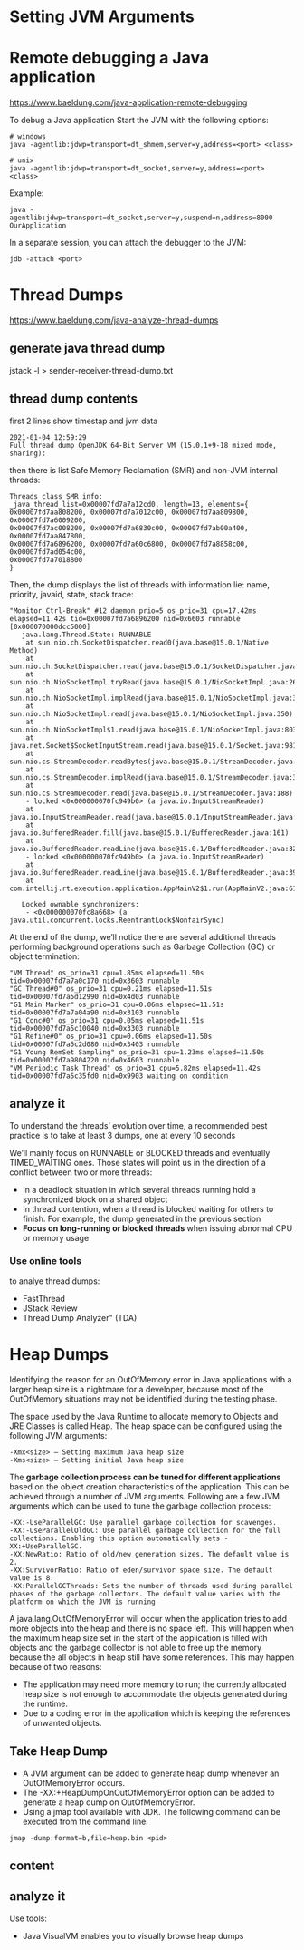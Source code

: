 # Setting JVM Arguments

# Remote debugging a Java application

https://www.baeldung.com/java-application-remote-debugging

To debug a Java application Start the JVM with the following options:
```
# windows
java -agentlib:jdwp=transport=dt_shmem,server=y,address=<port> <class>

# unix
java -agentlib:jdwp=transport=dt_socket,server=y,address=<port> <class>
```
Example: 
```
java -agentlib:jdwp=transport=dt_socket,server=y,suspend=n,address=8000 OurApplication
```

In a separate session, you can attach the debugger to the JVM:
```
jdb -attach <port>
```
# Thread Dumps

https://www.baeldung.com/java-analyze-thread-dumps

## generate java thread dump

jstack -l <process number> > sender-receiver-thread-dump.txt

## thread dump contents

first 2 lines show timestap and jvm data
```
2021-01-04 12:59:29
Full thread dump OpenJDK 64-Bit Server VM (15.0.1+9-18 mixed mode, sharing):
```

then there is list Safe Memory Reclamation (SMR) and non-JVM internal threads:
```
Threads class SMR info:
_java_thread_list=0x00007fd7a7a12cd0, length=13, elements={
0x00007fd7aa808200, 0x00007fd7a7012c00, 0x00007fd7aa809800, 0x00007fd7a6009200,
0x00007fd7ac008200, 0x00007fd7a6830c00, 0x00007fd7ab00a400, 0x00007fd7aa847800,
0x00007fd7a6896200, 0x00007fd7a60c6800, 0x00007fd7a8858c00, 0x00007fd7ad054c00,
0x00007fd7a7018800
}
```

Then, the dump displays the list of threads with information lie: name, priority, javaid, state, stack trace:
```
"Monitor Ctrl-Break" #12 daemon prio=5 os_prio=31 cpu=17.42ms elapsed=11.42s tid=0x00007fd7a6896200 nid=0x6603 runnable  [0x000070000dcc5000]
   java.lang.Thread.State: RUNNABLE
	at sun.nio.ch.SocketDispatcher.read0(java.base@15.0.1/Native Method)
	at sun.nio.ch.SocketDispatcher.read(java.base@15.0.1/SocketDispatcher.java:47)
	at sun.nio.ch.NioSocketImpl.tryRead(java.base@15.0.1/NioSocketImpl.java:261)
	at sun.nio.ch.NioSocketImpl.implRead(java.base@15.0.1/NioSocketImpl.java:312)
	at sun.nio.ch.NioSocketImpl.read(java.base@15.0.1/NioSocketImpl.java:350)
	at sun.nio.ch.NioSocketImpl$1.read(java.base@15.0.1/NioSocketImpl.java:803)
	at java.net.Socket$SocketInputStream.read(java.base@15.0.1/Socket.java:981)
	at sun.nio.cs.StreamDecoder.readBytes(java.base@15.0.1/StreamDecoder.java:297)
	at sun.nio.cs.StreamDecoder.implRead(java.base@15.0.1/StreamDecoder.java:339)
	at sun.nio.cs.StreamDecoder.read(java.base@15.0.1/StreamDecoder.java:188)
	- locked <0x000000070fc949b0> (a java.io.InputStreamReader)
	at java.io.InputStreamReader.read(java.base@15.0.1/InputStreamReader.java:181)
	at java.io.BufferedReader.fill(java.base@15.0.1/BufferedReader.java:161)
	at java.io.BufferedReader.readLine(java.base@15.0.1/BufferedReader.java:326)
	- locked <0x000000070fc949b0> (a java.io.InputStreamReader)
	at java.io.BufferedReader.readLine(java.base@15.0.1/BufferedReader.java:392)
	at com.intellij.rt.execution.application.AppMainV2$1.run(AppMainV2.java:61)

   Locked ownable synchronizers:
	- <0x000000070fc8a668> (a java.util.concurrent.locks.ReentrantLock$NonfairSync)
```

At the end of the dump, we’ll notice there are several additional threads performing background operations such as Garbage Collection (GC) or object termination:
```
"VM Thread" os_prio=31 cpu=1.85ms elapsed=11.50s tid=0x00007fd7a7a0c170 nid=0x3603 runnable  
"GC Thread#0" os_prio=31 cpu=0.21ms elapsed=11.51s tid=0x00007fd7a5d12990 nid=0x4d03 runnable  
"G1 Main Marker" os_prio=31 cpu=0.06ms elapsed=11.51s tid=0x00007fd7a7a04a90 nid=0x3103 runnable  
"G1 Conc#0" os_prio=31 cpu=0.05ms elapsed=11.51s tid=0x00007fd7a5c10040 nid=0x3303 runnable  
"G1 Refine#0" os_prio=31 cpu=0.06ms elapsed=11.50s tid=0x00007fd7a5c2d080 nid=0x3403 runnable  
"G1 Young RemSet Sampling" os_prio=31 cpu=1.23ms elapsed=11.50s tid=0x00007fd7a9804220 nid=0x4603 runnable  
"VM Periodic Task Thread" os_prio=31 cpu=5.82ms elapsed=11.42s tid=0x00007fd7a5c35fd0 nid=0x9903 waiting on condition
```

## analyze it

To understand the threads’ evolution over time, a recommended best practice is to take at least 3 dumps, one at every 10 seconds

We’ll mainly focus on RUNNABLE or BLOCKED threads and eventually TIMED_WAITING ones. Those states will point us in the direction of a conflict between two or more threads:
- In a deadlock situation in which several threads running hold a synchronized block on a shared object
- In thread contention, when a thread is blocked waiting for others to finish. For example, the dump generated in the previous section
- __Focus on long-running or blocked threads__ when issuing abnormal CPU or memory usage

### Use online tools
to analye thread dumps:
- FastThread
- JStack Review
- Thread Dump Analyzer" (TDA)

# Heap Dumps

Identifying the reason for an OutOfMemory error in Java applications with a larger heap size is a nightmare for a developer, because most of the OutOfMemory situations may not be identified during the testing phase.

The space used by the Java Runtime to allocate memory to Objects and JRE Classes is called Heap. The heap space can be configured using the following JVM arguments:
```
-Xmx<size> — Setting maximum Java heap size
-Xms<size> — Setting initial Java heap size
```

The __garbage collection process can be tuned for different applications__ based on the object creation characteristics of the application. This can be achieved through a number of JVM arguments. Following are a few JVM arguments which can be used to tune the garbage collection process:
```
-XX:-UseParallelGC: Use parallel garbage collection for scavenges.
-XX:-UseParallelOldGC: Use parallel garbage collection for the full collections. Enabling this option automatically sets -XX:+UseParallelGC.
-XX:NewRatio: Ratio of old/new generation sizes. The default value is 2.
-XX:SurvivorRatio: Ratio of eden/survivor space size. The default value is 8.
-XX:ParallelGCThreads: Sets the number of threads used during parallel phases of the garbage collectors. The default value varies with the platform on which the JVM is running
```

A java.lang.OutOfMemoryError will occur when the application tries to add more objects into the heap and there is no space left. This will happen when the maximum heap size set in the start of the application is filled with objects and the garbage collector is not able to free up the memory because the all objects in heap still have some references. This may happen because of two reasons:
- The application may need more memory to run; the currently allocated heap size is not enough to accommodate the objects generated during the runtime.
- Due to a coding error in the application which is keeping the references of unwanted objects.

## Take Heap Dump

- A JVM argument can be added to generate heap dump whenever an OutOfMemoryError occurs.
- The -XX:+HeapDumpOnOutOfMemoryError option can be added to generate a heap dump on OutOfMemoryError.
- Using a jmap tool available with JDK. The following command can be executed from the command line:
```
jmap -dump:format=b,file=heap.bin <pid> 
```

## content

## analyze it

Use tools:
- Java VisualVM enables you to visually browse heap dumps

